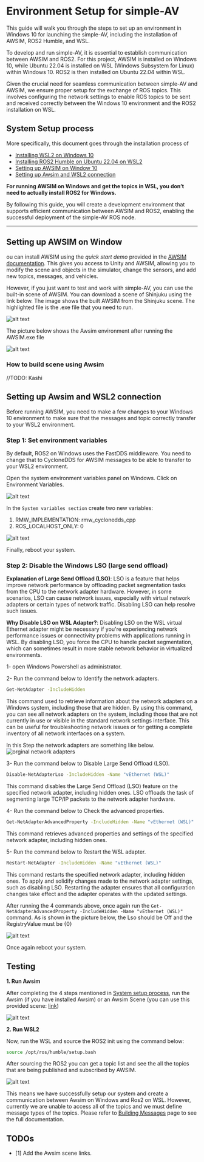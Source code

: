 # Environment Setup for simple-AV

This guide will walk you through the steps to set up an environment in Windows 10 for launching the simple-AV, including the installation of AWSIM, ROS2 Humble, and WSL.

To develop and run simple-AV, it is essential to establish communication between AWSIM and ROS2. For this project, AWSIM is installed on Windows 10, while Ubuntu 22.04 is installed on WSL (Windows Subsystem for Linux) within Windows 10. ROS2 is then installed on Ubuntu 22.04 within WSL.

Given the crucial need for seamless communication between simple-AV and AWSIM, we ensure proper setup for the exchange of ROS topics. This involves configuring the network settings to enable ROS topics to be sent and received correctly between the Windows 10 environment and the ROS2 installation on WSL.

## System Setup process
More specifically, this document goes through the installation process of

* [Installing WSL2 on Windows 10](https://learn.microsoft.com/en-us/windows/wsl/install)
* [Installing ROS2 Humble on Ubuntu 22.04 on WSL2](https://docs.ros.org/en/humble/Installation/Ubuntu-Install-Debians.html)
* [Setting up AWSIM on Window 10](#setting-up-awsim-on-window)
* [Setting up Awsim and WSL2 connection](#setting-up-awsim-and-wsl2-connection)

<b>For running AWSIM on Windows and get the topics in WSL, you don’t need to actually install ROS2 for Windows.</b>

By following this guide, you will create a development environment that supports efficient communication between AWSIM and ROS2, enabling the successful deployment of the simple-AV ROS node.

--------------------------------------------------------------------------------------------------------------------

## Setting up AWSIM on Window

ou can install AWSIM using the <i>quick start demo</i> provided in the [AWSIM documentation](https://tier4.github.io/AWSIM/GettingStarted/QuickStartDemo/). This gives you access to Unity and AWSIM, allowing you to modify the scene and objects in the simulator, change the sensors, and add new topics, messages, and vehicles.

However, if you just want to test and work with simple-AV, you can use the built-in scene of AWSIM. You can download a scene of Shinjuku using the link below. The image shows the built AWSIM from the Shinjuku scene. The highlighted file is the .exe file that you need to run.

![alt text](image.png)

The picture below shows the Awsim environment after running the AWSIM.exe file

![alt text](image-2.png)

### How to build scene using Awsim
//TODO: Kashi


## Setting up Awsim and WSL2 connection

Before running AWSIM, you need to make a few changes to your Windows 10 environment to make sure that the messages and topic correctly transfer to your WSL2 environment.

### Step 1: Set environment variables

By default, ROS2 on Windows uses the FastDDS middleware. You need to change that to CycloneDDS for AWSIM messages to be able to transfer to your WSL2 environment.

Open the system environment variables panel on Windows. Click on Environment Variables.

![alt text](connection_image-3.png)

In the `System variables section` create two new variables:

1. RMW_IMPLEMENTATION: rmw_cyclonedds_cpp
2. ROS_LOCALHOST_ONLY: 0

![alt text](connection_image-4.png)

Finally, reboot your system.

### Step 2: Disable the Windows LSO (large send offload)

<b>Explanation of Large Send Offload (LSO)</b>:
LSO is a feature that helps improve network performance by offloading packet segmentation tasks from the CPU to the network adapter hardware. However, in some scenarios, LSO can cause network issues, especially with virtual network adapters or certain types of network traffic. Disabling LSO can help resolve such issues.

<b>Why Disable LSO on WSL Adapter?</b>:
Disabling LSO on the WSL virtual Ethernet adapter might be necessary if you're experiencing network performance issues or connectivity problems with applications running in WSL. By disabling LSO, you force the CPU to handle packet segmentation, which can sometimes result in more stable network behavior in virtualized environments.


1- open Windows Powershell as administrator. 

2- Run the command below to Identify the network adapters.

```bash
Get-NetAdapter -IncludeHidden
```
This command used to retrieve information about the network adapters on a Windows system, including those that are hidden. By using this command, you can see all network adapters on the system, including those that are not currently in use or visible in the standard network settings interface. This can be useful for troubleshooting network issues or for getting a complete inventory of all network interfaces on a system.

In this Step the network adapters are something like below.
![orginal network adapters](connection_image.png)

3- Run the command below to Disable Large Send Offload (LSO).

```bash
Disable-NetAdapterLso -IncludeHidden -Name "vEthernet (WSL)"
```
This command disables the Large Send Offload (LSO) feature on the specified network adapter, including hidden ones. LSO offloads the task of segmenting large TCP/IP packets to the network adapter hardware.

4- Run the command below to Check the advanced properties.

```bash
Get-NetAdapterAdvancedProperty -IncludeHidden -Name "vEthernet (WSL)"
```

This command retrieves advanced properties and settings of the specified network adapter, including hidden ones.

5- Run the command below to Restart the WSL adapter.

```bash
Restart-NetAdapter -IncludeHidden -Name "vEthernet (WSL)"
```

This command restarts the specified network adapter, including hidden ones. To apply and solidify changes made to the network adapter settings, such as disabling LSO. Restarting the adapter ensures that all configuration changes take effect and the adapter operates with the updated settings.


After running the 4 commands above, once again run the `Get-NetAdapterAdvancedProperty -IncludeHidden -Name "vEthernet (WSL)"` command. As is shown in the picture below, the Lso should be Off and the RegistryValue must be {0}

![alt text](connection_image-1.png)


Once again reboot your system.


## Testing

<b>1. Run Awsim</b>

After completing the 4 steps mentioned in [System setup process](#system-setup-process), run the Awsim (if you have installed Awsim) or an Awsim Scene (you can use this provided scene: [link]())

![alt text](image.png)


<b>2. Run WSL2</b>

Now, run the WSL and source the ROS2 init using the command below:

```bash
source /opt/ros/humble/setup.bash
```

After sourcing the ROS2 you can get a topic list and see the all the topics that are being published and subscribed by AWSIM. 

![alt text](image-1.png)

This means we have successfully setup our system and create a communication between Awsim on Windows and Ros2 on WSL. However, currently we are unable to access all of the topics and we must define message types of the topics. Please refer to [Building Messages](../../BuildingMessages/index.md) page to see the full documentation.


## TODOs    
- [1] Add the Awsim scene links.

